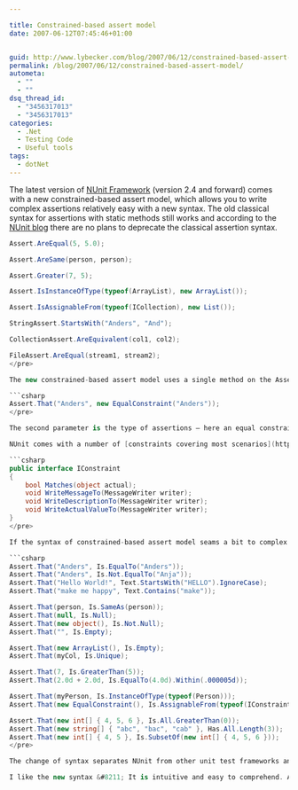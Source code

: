 ```yaml
---

title: Constrained-based assert model
date: 2007-06-12T07:45:46+01:00


guid: http://www.lybecker.com/blog/2007/06/12/constrained-based-assert-model/
permalink: /blog/2007/06/12/constrained-based-assert-model/
autometa:
  - ""
  - ""
dsq_thread_id:
  - "3456317013"
  - "3456317013"
categories:
  - .Net
  - Testing Code
  - Useful tools
tags:
  - dotNet
---
```

The latest version of [NUnit Framework](http://nunit.org/) (version 2.4 and forward) comes with a new constrained-based assert model, which allows you to write complex assertions relatively easy with a new syntax. The old classical syntax for assertions with static methods still works and according to the [NUnit blog](http://nunit.com/blogs/) there are no plans to deprecate the classical assertion syntax.

```csharp
Assert.AreEqual(5, 5.0);

Assert.AreSame(person, person);

Assert.Greater(7, 5);

Assert.IsInstanceOfType(typeof(ArrayList), new ArrayList());

Assert.IsAssignableFrom(typeof(ICollection), new List());

StringAssert.StartsWith("Anders", "And");

CollectionAssert.AreEquivalent(col1, col2);

FileAssert.AreEqual(stream1, stream2);
</pre>

The new constrained-based assert model uses a single method on the Assert class for all assertions:

```csharp
Assert.That("Anders", new EqualConstraint("Anders"));
</pre>

The second parameter is the type of assertions – here an equal constraint that works on all types of data &#8211; primitives, collections, streams etc.

NUnit comes with a number of [constraints covering most scenarios](http://nunit.com/index.php?p=constraintModel&r=2.4.1), but also allows you to extend the model by developing [custom constraint](http://nunit.com/index.php?p=customConstraints&r=2.4.1) by realizing the IConstraint interface.

```csharp
public interface IConstraint
{
    bool Matches(object actual);
    void WriteMessageTo(MessageWriter writer);
    void WriteDescriptionTo(MessageWriter writer);
    void WriteActualValueTo(MessageWriter writer);
}
</pre>

If the syntax of constrained-based assert model seams a bit to complex and not very reader friendly, the NUnit team has implemented a range of syntax helper classes like so:

```csharp
Assert.That("Anders", Is.EqualTo("Anders"));
Assert.That("Anders", Is.Not.EqualTo("Anja"));
Assert.That("Hello World!", Text.StartsWith("HELLO").IgnoreCase);
Assert.That("make me happy", Text.Contains("make"));

Assert.That(person, Is.SameAs(person));
Assert.That(null, Is.Null);
Assert.That(new object(), Is.Not.Null);
Assert.That("", Is.Empty);

Assert.That(new ArrayList(), Is.Empty);
Assert.That(myCol, Is.Unique);

Assert.That(7, Is.GreaterThan(5));
Assert.That(2.0d + 2.0d, Is.EqualTo(4.0d).Within(.000005d));

Assert.That(myPerson, Is.InstanceOfType(typeof(Person)));
Assert.That(new EqualConstraint(), Is.AssignableFrom(typeof(IConstraint)));

Assert.That(new int[] { 4, 5, 6 }, Is.All.GreaterThan(0));
Assert.That(new string[] { "abc", "bac", "cab" }, Has.All.Length(3));
Assert.That(new int[] { 4, 5 }, Is.SubsetOf(new int[] { 4, 5, 6 }));
</pre>

The change of syntax separates NUnit from other unit test frameworks and therefore separates from the common approach of creating unit tests.

I like the new syntax &#8211; It is intuitive and easy to comprehend. All change is not, but it is simple rules of evolution. The notion of constraints is also found in [NMock](http://nmock.org/).
